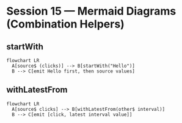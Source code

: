 # Session 15 — Mermaid Diagrams (Combination Helpers)

## startWith
```mermaid
flowchart LR
  A[source$ (clicks)] --> B[startWith("Hello")]
  B --> C[emit Hello first, then source values]
```

## withLatestFrom
```mermaid
flowchart LR
  A[source$ clicks] --> B[withLatestFrom(other$ interval)]
  B --> C[emit [click, latest interval value]]
```
